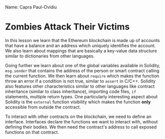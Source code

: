 Name: Capra Paul-Ovidiu

# Zombies Attack Their Victims

In this lesson we learn that the Ethereum blockchain is made up of accounts that have a balance and an address which uniquely identifies the account. We also learn about mappings that are basically a key-value data structure similar to dictionaries from other languages.

Going further we learn about one of the global variables available in Solidity, `msg.sender` that contains the address of the person or smart contract calling the current function. We then learn about `require` which makes the function throw an error if a condition is not true, similar to `assert` in C/C++. Solidity also features other characteristics similar to other languages like contract inheritance (similar to class inheritance), importing code files, `if` statements, multiple return types. One particularly interesting aspect about Solidity is the `external` function visibility which makes the function **only** accessible from outside the contract. 

To interact with other contracts on the blockchain, we need to define an interface. Interfaces declare the functions we want to interact with, without defining their bodies. We then need the contract's address to call exposed functions on that contract.